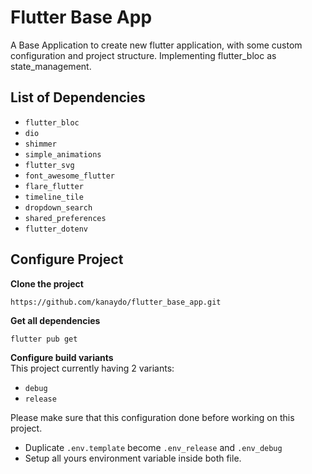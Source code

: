 # Flutter Base App

A Base Application to create new flutter application, with some custom configuration and project structure. Implementing flutter_bloc as state_management.

## List of Dependencies
- `flutter_bloc`
- `dio`
- `shimmer`
- `simple_animations`
- `flutter_svg`
- `font_awesome_flutter`
- `flare_flutter`
- `timeline_tile`
- `dropdown_search`
- `shared_preferences`
- `flutter_dotenv`


## Configure Project
**Clone the project**
  ```
  https://github.com/kanaydo/flutter_base_app.git
  ```
  
**Get all dependencies**
  ```
  flutter pub get
  ```
  
**Configure build variants**   
  This project currently having 2 variants:
  - `debug`
  - `release`   
  
  
  Please make sure that this configuration done before working on this project.
  - Duplicate `.env.template` become `.env_release` and `.env_debug`
  - Setup all yours environment variable inside both file.

